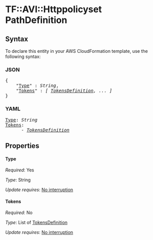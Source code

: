 # TF::AVI::Httppolicyset PathDefinition

## Syntax

To declare this entity in your AWS CloudFormation template, use the following syntax:

### JSON

<pre>
{
    "<a href="#type" title="Type">Type</a>" : <i>String</i>,
    "<a href="#tokens" title="Tokens">Tokens</a>" : <i>[ <a href="tokensdefinition.md">TokensDefinition</a>, ... ]</i>
}
</pre>

### YAML

<pre>
<a href="#type" title="Type">Type</a>: <i>String</i>
<a href="#tokens" title="Tokens">Tokens</a>: <i>
      - <a href="tokensdefinition.md">TokensDefinition</a></i>
</pre>

## Properties

#### Type

_Required_: Yes

_Type_: String

_Update requires_: [No interruption](https://docs.aws.amazon.com/AWSCloudFormation/latest/UserGuide/using-cfn-updating-stacks-update-behaviors.html#update-no-interrupt)

#### Tokens

_Required_: No

_Type_: List of <a href="tokensdefinition.md">TokensDefinition</a>

_Update requires_: [No interruption](https://docs.aws.amazon.com/AWSCloudFormation/latest/UserGuide/using-cfn-updating-stacks-update-behaviors.html#update-no-interrupt)

